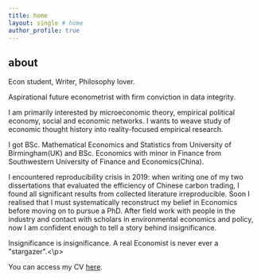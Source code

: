 ```yaml
---
title: home
layout: single # home
author_profile: true
---
```


## about

<p align="justify"> Econ student, Writer, Philosophy lover. </p>
<p> Aspirational future econometrist with firm conviction in data integrity. </p>

<p> I am primarily interested by microeconomic theory, empirical political economy, social and economic networks. 
I wants to weave study of economic thought history into reality-focused empirical research. </p>

<p> I got BSc. Mathematical Economics and Statistics from  University of Birmingham(UK) and BSc. Economics with minor in Finance from Southwestern University of Finance and Economics(China).  </p>

<p> I encountered reproducibility crisis in 2019: when writing one of my two dissertations that evaluated the efficiency of Chinese carbon trading, I found all significant results from collected literature irreproducible. Soon I realised that I must systematically reconstruct my belief in Economics before moving on to pursue a PhD. After field work with people in the industry and contact with scholars in environmental economics and policy, now I am confident enough to tell a story behind insignificance. </p>

<p>Insignificance is insignificance. A real Economist is never ever a "stargazer".<\p>

<!--
<p> What am I doing during the second gap year?
  Teaching Assistant in Linear Algebra/Complex Analysis/Probability & Statistics at a University in China. 
  Data Quality Analyst Intern for China Household Finance Survey about COV-19's impact. </p>
-->

<!--
<p> You can access my CV <a href="" target="_blank">here</a>. </p>
-->

<p> You can access my CV <a href="" target="_blank">here</a>. </p>
